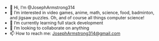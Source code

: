 - 👋 Hi, I’m @JosephArmstrong314
- 👀 I’m interested in video games, anime, math, science, food, badminton, and jigsaw puzzles. Oh, and of course all things computer science!
- 🌱 I’m currently learning full stack development
- 💞️ I’m looking to collaborate on anything
- 📫 How to reach me: JosephArmstrong314@gmail.com

<!---
JosephArmstrong314/JosephArmstrong314 is a ✨ special ✨ repository because its `README.md` (this file) appears on your GitHub profile.
You can click the Preview link to take a look at your changes.
--->
